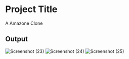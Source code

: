 # Project Title
A Amazone Clone
## Output
![Screenshot (23)](https://github.com/ANSHHULBUDHWAL/html_css_projects/assets/72787705/7e7e08b6-3570-4679-9e22-e4ded3a32b4b)
![Screenshot (24)](https://github.com/ANSHHULBUDHWAL/html_css_projects/assets/72787705/2676f18c-8d2c-4dae-99b1-6dbe3accc8fe)
![Screenshot (25)](https://github.com/ANSHHULBUDHWAL/html_css_projects/assets/72787705/f2247db6-1e5c-4d03-bb58-e7e14b9dbc83)


